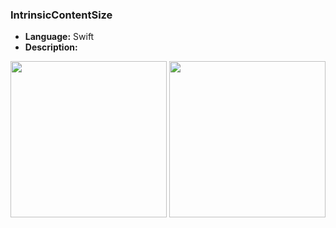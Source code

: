 ### **IntrinsicContentSize**

* **Language:** Swift
* **Description:**

<img src="https://user-images.githubusercontent.com/4967822/62030423-1726ca00-b1f6-11e9-869b-29393146d43b.png" width="250"> <img src="https://user-images.githubusercontent.com/4967822/62030444-1f7f0500-b1f6-11e9-8362-d0d20b073fb2.png" width="250"> 
